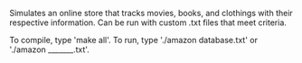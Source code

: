 Simulates an online store that tracks movies, books, and clothings with their respective information. Can be run with custom .txt files that meet criteria.

To compile, type 'make all'.
To run, type './amazon database.txt' or './amazon _______.txt'.
